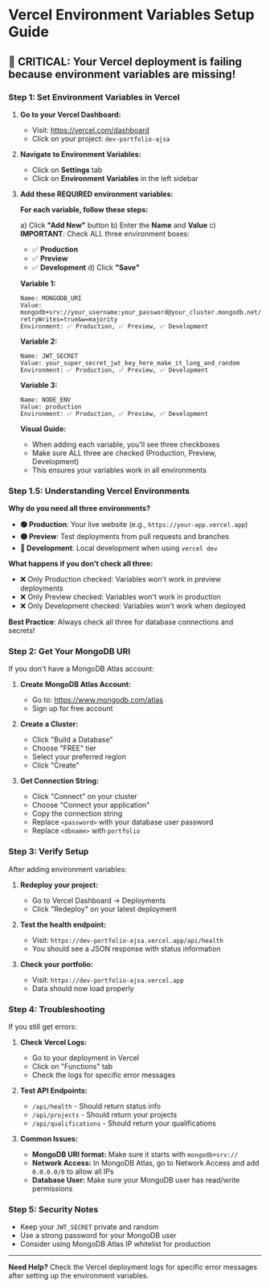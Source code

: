 # Vercel Environment Variables Setup Guide

## 🚨 CRITICAL: Your Vercel deployment is failing because environment variables are missing!

### **Step 1: Set Environment Variables in Vercel**

1. **Go to your Vercel Dashboard:**

   - Visit: https://vercel.com/dashboard
   - Click on your project: `dev-portfolio-ajsa`

2. **Navigate to Environment Variables:**

   - Click on **Settings** tab
   - Click on **Environment Variables** in the left sidebar

3. **Add these REQUIRED environment variables:**

   **For each variable, follow these steps:**

   a) Click **"Add New"** button
   b) Enter the **Name** and **Value**
   c) **IMPORTANT**: Check ALL three environment boxes:

   - ✅ **Production**
   - ✅ **Preview**
   - ✅ **Development**
     d) Click **"Save"**

   **Variable 1:**

   ```
   Name: MONGODB_URI
   Value: mongodb+srv://your_username:your_password@your_cluster.mongodb.net/portfolio?retryWrites=true&w=majority
   Environment: ✅ Production, ✅ Preview, ✅ Development
   ```

   **Variable 2:**

   ```
   Name: JWT_SECRET
   Value: your_super_secret_jwt_key_here_make_it_long_and_random
   Environment: ✅ Production, ✅ Preview, ✅ Development
   ```

   **Variable 3:**

   ```
   Name: NODE_ENV
   Value: production
   Environment: ✅ Production, ✅ Preview, ✅ Development
   ```

   **Visual Guide:**

   - When adding each variable, you'll see three checkboxes
   - Make sure ALL three are checked (Production, Preview, Development)
   - This ensures your variables work in all environments

### **Step 1.5: Understanding Vercel Environments**

**Why do you need all three environments?**

- **🟢 Production**: Your live website (e.g., `https://your-app.vercel.app`)
- **🟡 Preview**: Test deployments from pull requests and branches
- **🔵 Development**: Local development when using `vercel dev`

**What happens if you don't check all three:**

- ❌ Only Production checked: Variables won't work in preview deployments
- ❌ Only Preview checked: Variables won't work in production
- ❌ Only Development checked: Variables won't work when deployed

**Best Practice**: Always check all three for database connections and secrets!

### **Step 2: Get Your MongoDB URI**

If you don't have a MongoDB Atlas account:

1. **Create MongoDB Atlas Account:**

   - Go to: https://www.mongodb.com/atlas
   - Sign up for free account

2. **Create a Cluster:**

   - Click "Build a Database"
   - Choose "FREE" tier
   - Select your preferred region
   - Click "Create"

3. **Get Connection String:**
   - Click "Connect" on your cluster
   - Choose "Connect your application"
   - Copy the connection string
   - Replace `<password>` with your database user password
   - Replace `<dbname>` with `portfolio`

### **Step 3: Verify Setup**

After adding environment variables:

1. **Redeploy your project:**

   - Go to Vercel Dashboard → Deployments
   - Click "Redeploy" on your latest deployment

2. **Test the health endpoint:**

   - Visit: `https://dev-portfolio-ajsa.vercel.app/api/health`
   - You should see a JSON response with status information

3. **Check your portfolio:**
   - Visit: `https://dev-portfolio-ajsa.vercel.app`
   - Data should now load properly

### **Step 4: Troubleshooting**

If you still get errors:

1. **Check Vercel Logs:**

   - Go to your deployment in Vercel
   - Click on "Functions" tab
   - Check the logs for specific error messages

2. **Test API Endpoints:**

   - `/api/health` - Should return status info
   - `/api/projects` - Should return your projects
   - `/api/qualifications` - Should return your qualifications

3. **Common Issues:**
   - **MongoDB URI format:** Make sure it starts with `mongodb+srv://`
   - **Network Access:** In MongoDB Atlas, go to Network Access and add `0.0.0.0/0` to allow all IPs
   - **Database User:** Make sure your MongoDB user has read/write permissions

### **Step 5: Security Notes**

- Keep your `JWT_SECRET` private and random
- Use a strong password for your MongoDB user
- Consider using MongoDB Atlas IP whitelist for production

---

**Need Help?** Check the Vercel deployment logs for specific error messages after setting up the environment variables.
